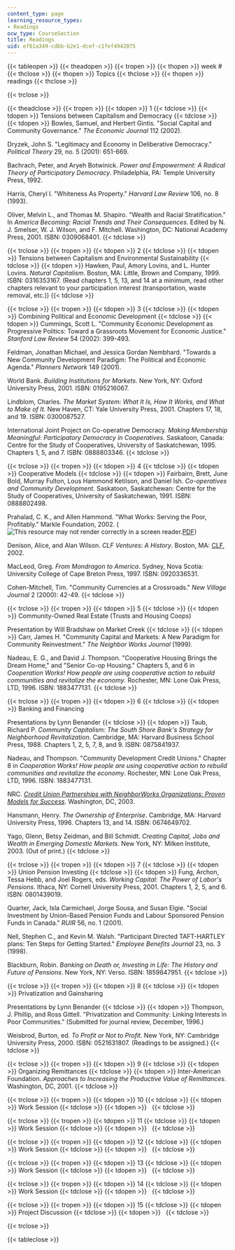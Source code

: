 ```yaml
---
content_type: page
learning_resource_types:
- Readings
ocw_type: CourseSection
title: Readings
uid: ef61a349-cdbb-b2e1-dcef-c1fef4942075
---
```


{{< tableopen >}}
{{< theadopen >}}
{{< tropen >}}
{{< thopen >}}
week #
{{< thclose >}}
{{< thopen >}}
Topics
{{< thclose >}}
{{< thopen >}}
readings
{{< thclose >}}

{{< trclose >}}

{{< theadclose >}}
{{< tropen >}}
{{< tdopen >}}
1
{{< tdclose >}}
{{< tdopen >}}
Tensions between Capitalism and Democracy
{{< tdclose >}}
{{< tdopen >}}
Bowles, Samuel, and Herbert Gintis. "Social Capital and Community Governance." _The Economic Journal_ 112 (2002).  
  
Dryzek, John S. "Legitimacy and Economy in Deliberative Democracy." _Political Theory_ 29, no. 5 (2001): 651-669.  
  
Bachrach, Peter, and Aryeh Botwinick. _Power and Empowerment: A Radical Theory of Participatory Democracy_. Philadelphia, PA: Temple University Press, 1992.  
  
Harris, Cheryl I. "Whiteness As Property." _Harvard Law Review_ 106, no. 8 (1993).  
  
Oliver, Melvin L., and Thomas M. Shapiro. "Wealth and Racial Stratification." In _America Becoming: Racial Trends and Their Consequences_. Edited by N. J. Smelser, W. J. Wilson, and F. Mitchell. Washington, DC: National Academy Press, 2001. ISBN: 0309068401.
{{< tdclose >}}

{{< trclose >}}
{{< tropen >}}
{{< tdopen >}}
2
{{< tdclose >}}
{{< tdopen >}}
Tensions between Capitalism and Environmental Sustainability
{{< tdclose >}}
{{< tdopen >}}
Hawken, Paul, Amory Lovins, and L. Hunter Lovins. _Natural Capitalism_. Boston, MA: Little, Brown and Company, 1999. ISBN: 0316353167. (Read chapters 1, 5, 13, and 14 at a minimum, read other chapters relevant to your participation interest (transportation, waste removal, etc.))
{{< tdclose >}}

{{< trclose >}}
{{< tropen >}}
{{< tdopen >}}
3
{{< tdclose >}}
{{< tdopen >}}
Combining Political and Economic Development
{{< tdclose >}}
{{< tdopen >}}
Cummings, Scott L. "Community Economic Development as Progressive Politics: Toward a Grassroots Movement for Economic Justice." _Stanford Law Review_ 54 (2002): 399-493.  
  
Feldman, Jonathan Michael, and Jessica Gordan Nembhard. "Towards a New Community Development Paradigm: The Political and Economic Agenda." _Planners Network_ 149 (2001).  
  
World Bank. _Building Institutions for Markets_. New York, NY: Oxford University Press, 2001. ISBN: 0195216067.  
  
Lindblom, Charles. _The Market System: What It Is, How It Works, and What to Make of It._ New Haven, CT: Yale University Press, 2001. Chapters 17, 18, and 19. ISBN: 0300087527.  
  
International Joint Project on Co-operative Democracy. _Making Membership Meaningful: Participatory Democracy in Cooperatives_. Saskatoon, Canada: Centre for the Study of Cooperatives, University of Saskatchewan, 1995. Chapters 1, 5, and 7. ISBN: 0888803346.
{{< tdclose >}}

{{< trclose >}}
{{< tropen >}}
{{< tdopen >}}
4
{{< tdclose >}}
{{< tdopen >}}
Cooperative Models
{{< tdclose >}}
{{< tdopen >}}
Fairbairn, Brett, June Bold, Murray Fulton, Lous Hammond Ketilson, and Daniel Ish. _Co-operatives and Community Development_. Saskatoon, Saskatchewan: Centre for the Study of Cooperatives, University of Saskatchewan, 1991. ISBN: 0888802498.  
  
Prahalad, C. K., and Allen Hammond. "What Works: Serving the Poor, Profitably." Markle Foundation, 2002. (![This resource may not render correctly in a screen reader.](/images/inacessible.gif)[PDF](http://pdf.wri.org/whatworks_serving_profitably.pdf))  
  
Denison, Alice, and Alan Wilson. _CLF Ventures: A History_. Boston, MA: [CLF](http://www.clfventures.org/), 2002.  
  
MacLeod, Greg. _From Mondragon to America_. Sydney, Nova Scotia: University College of Cape Breton Press, 1997. ISBN: 0920336531.  
  
Cohen-Mitchell, Tim. "Community Currencies at a Crossroads." _New Village Journal_ 2 (2000): 42-49.
{{< tdclose >}}

{{< trclose >}}
{{< tropen >}}
{{< tdopen >}}
5
{{< tdclose >}}
{{< tdopen >}}
Community-Owned Real Estate (Trusts and Housing Coops)  
  
Presentation by Will Bradshaw on Market Creek
{{< tdclose >}}
{{< tdopen >}}
Carr, James H. "Community Capital and Markets: A New Paradigm for Community Reinvestment." _The Neighbor Works Journal_ (1999).  
  
Nadeau, E. G., and David J. Thompson. "Cooperative Housing Brings the Dream Home," and "Senior Co-op Housing." Chapters 5, and 6 in _Cooperation Works! How people are using cooperative action to rebuild communities and revitalize the economy_. Rochester, MN: Lone Oak Press, LTD, 1996. ISBN: 1883477131.
{{< tdclose >}}

{{< trclose >}}
{{< tropen >}}
{{< tdopen >}}
6
{{< tdclose >}}
{{< tdopen >}}
Banking and Financing  
  
Presentations by Lynn Benander
{{< tdclose >}}
{{< tdopen >}}
Taub, Richard P. _Community Capitalism: The South Shore Bank's Strategy for Neighborhood Revitalization_. Cambridge, MA: Harvard Business School Press, 1988. Chapters 1, 2, 5, 7, 8, and 9. ISBN: 0875841937.  
  
Nadeau, and Thompson. "Community Development Credit Unions." Chapter 8 in _Cooperation Works! How people are using cooperative action to rebuild communities and revitalize the economy_. Rochester, MN: Lone Oak Press, LTD, 1996. ISBN: 1883477131.  
  
NRC. [_Credit Union Partnerships with NeighborWorks Organizations: Proven Models for Success_](http://www.issuelab.org/resource/credit_union_partnerships_with_neighborworks_organizations_proven_models_for_success). Washington, DC, 2003.  
  
Hansmann, Henry. _The Ownership of Enterprise_. Cambridge, MA: Harvard University Press, 1996. Chapters 13, and 14. ISBN: 0674649702.  
  
Yago, Glenn, Betsy Zeidman, and Bill Schmidt. _Creating Capital, Jobs and Wealth in Emerging Domestic Markets_. New York, NY: Milken Institute, 2003. (Out of print.)
{{< tdclose >}}

{{< trclose >}}
{{< tropen >}}
{{< tdopen >}}
7
{{< tdclose >}}
{{< tdopen >}}
Union Pension Investing
{{< tdclose >}}
{{< tdopen >}}
Fung, Archon, Tessa Hebb, and Joel Rogers, eds. _Working Capital: The Power of Labor's Pensions_. Ithaca, NY: Cornell University Press, 2001. Chapters 1, 2, 5, and 6. ISBN: 0801439019.  
  
Quarter, Jack, Isla Carmichael, Jorge Sousa, and Susan Elgie. "Social Investment by Union-Based Pension Funds and Labour Sponsored Pension Funds in Canada." _RUIR_ 56, no. 1 (2001).  
  
Nell, Stephen C., and Kevin M. Walsh. "Participant Directed TAFT-HARTLEY plans: Ten Steps for Getting Started." _Employee Benefits Journal_ 23, no. 3 (1998).  
  
Blackburn, Robin. _Banking on Death or, Investing in Life: The History and Future of Pensions_. New York, NY: Verso. ISBN: 1859847951.
{{< tdclose >}}

{{< trclose >}}
{{< tropen >}}
{{< tdopen >}}
8
{{< tdclose >}}
{{< tdopen >}}
Privatization and Gainsharing  
  
Presentations by Lynn Benander
{{< tdclose >}}
{{< tdopen >}}
Thompson, J. Phillip, and Ross Gittell. "Privatization and Community: Linking Interests in Poor Communities." (Submitted for journal review, December, 1996.)  
  
Weisbrod, Burton, ed. _To Profit or Not to Profit_. New York, NY: Cambridge University Press, 2000. ISBN: 0521631807. (Readings to be assigned.)
{{< tdclose >}}

{{< trclose >}}
{{< tropen >}}
{{< tdopen >}}
9
{{< tdclose >}}
{{< tdopen >}}
Organizing Remittances
{{< tdclose >}}
{{< tdopen >}}
Inter-American Foundation. _Approaches to Increasing the Productive Value of Remittances_. Washington, DC, 2001.
{{< tdclose >}}

{{< trclose >}}
{{< tropen >}}
{{< tdopen >}}
10
{{< tdclose >}}
{{< tdopen >}}
Work Session
{{< tdclose >}}
{{< tdopen >}}
 
{{< tdclose >}}

{{< trclose >}}
{{< tropen >}}
{{< tdopen >}}
11
{{< tdclose >}}
{{< tdopen >}}
Work Session
{{< tdclose >}}
{{< tdopen >}}
 
{{< tdclose >}}

{{< trclose >}}
{{< tropen >}}
{{< tdopen >}}
12
{{< tdclose >}}
{{< tdopen >}}
Work Session
{{< tdclose >}}
{{< tdopen >}}
 
{{< tdclose >}}

{{< trclose >}}
{{< tropen >}}
{{< tdopen >}}
13
{{< tdclose >}}
{{< tdopen >}}
Work Session
{{< tdclose >}}
{{< tdopen >}}
 
{{< tdclose >}}

{{< trclose >}}
{{< tropen >}}
{{< tdopen >}}
14
{{< tdclose >}}
{{< tdopen >}}
Work Session
{{< tdclose >}}
{{< tdopen >}}
 
{{< tdclose >}}

{{< trclose >}}
{{< tropen >}}
{{< tdopen >}}
15
{{< tdclose >}}
{{< tdopen >}}
Project Discussion
{{< tdclose >}}
{{< tdopen >}}
 
{{< tdclose >}}

{{< trclose >}}

{{< tableclose >}}